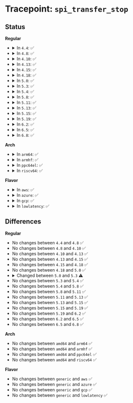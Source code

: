 # Tracepoint: <code>spi_transfer_stop</code>

## Status
<b>Regular</b>
<ul>
<li>
<details>
<summary>In <code>4.4</code>: ✅</summary>

Event:

```c
struct trace_event_raw_spi_transfer {
    struct trace_entry ent;
    int bus_num;
    int chip_select;
    struct spi_transfer *xfer;
    int len;
    char __data[0];
};
```
Function:

```c
void trace_event_raw_event_spi_transfer(void *__data, struct spi_message *msg, struct spi_transfer *xfer);
```
</details>
</li>
<li>
<details>
<summary>In <code>4.8</code>: ✅</summary>

Event:

```c
struct trace_event_raw_spi_transfer {
    struct trace_entry ent;
    int bus_num;
    int chip_select;
    struct spi_transfer *xfer;
    int len;
    char __data[0];
};
```
Function:

```c
void trace_event_raw_event_spi_transfer(void *__data, struct spi_message *msg, struct spi_transfer *xfer);
```
</details>
</li>
<li>
<details>
<summary>In <code>4.10</code>: ✅</summary>

Event:

```c
struct trace_event_raw_spi_transfer {
    struct trace_entry ent;
    int bus_num;
    int chip_select;
    struct spi_transfer *xfer;
    int len;
    char __data[0];
};
```
Function:

```c
void trace_event_raw_event_spi_transfer(void *__data, struct spi_message *msg, struct spi_transfer *xfer);
```
</details>
</li>
<li>
<details>
<summary>In <code>4.13</code>: ✅</summary>

Event:

```c
struct trace_event_raw_spi_transfer {
    struct trace_entry ent;
    int bus_num;
    int chip_select;
    struct spi_transfer *xfer;
    int len;
    char __data[0];
};
```
Function:

```c
void trace_event_raw_event_spi_transfer(void *__data, struct spi_message *msg, struct spi_transfer *xfer);
```
</details>
</li>
<li>
<details>
<summary>In <code>4.15</code>: ✅</summary>

Event:

```c
struct trace_event_raw_spi_transfer {
    struct trace_entry ent;
    int bus_num;
    int chip_select;
    struct spi_transfer *xfer;
    int len;
    char __data[0];
};
```
Function:

```c
void trace_event_raw_event_spi_transfer(void *__data, struct spi_message *msg, struct spi_transfer *xfer);
```
</details>
</li>
<li>
<details>
<summary>In <code>4.18</code>: ✅</summary>

Event:

```c
struct trace_event_raw_spi_transfer {
    struct trace_entry ent;
    int bus_num;
    int chip_select;
    struct spi_transfer *xfer;
    int len;
    char __data[0];
};
```
Function:

```c
void trace_event_raw_event_spi_transfer(void *__data, struct spi_message *msg, struct spi_transfer *xfer);
```
</details>
</li>
<li>
<details>
<summary>In <code>5.0</code>: ✅</summary>

Event:

```c
struct trace_event_raw_spi_transfer {
    struct trace_entry ent;
    int bus_num;
    int chip_select;
    struct spi_transfer *xfer;
    int len;
    char __data[0];
};
```
Function:

```c
void trace_event_raw_event_spi_transfer(void *__data, struct spi_message *msg, struct spi_transfer *xfer);
```
</details>
</li>
<li>
<details>
<summary>In <code>5.3</code>: ✅</summary>

Event:

```c
struct trace_event_raw_spi_transfer {
    struct trace_entry ent;
    int bus_num;
    int chip_select;
    struct spi_transfer *xfer;
    int len;
    u32 __data_loc_rx_buf;
    u32 __data_loc_tx_buf;
    char __data[0];
};
```
Function:

```c
void trace_event_raw_event_spi_transfer(void *__data, struct spi_message *msg, struct spi_transfer *xfer);
```
</details>
</li>
<li>
<details>
<summary>In <code>5.4</code>: ✅</summary>

Event:

```c
struct trace_event_raw_spi_transfer {
    struct trace_entry ent;
    int bus_num;
    int chip_select;
    struct spi_transfer *xfer;
    int len;
    u32 __data_loc_rx_buf;
    u32 __data_loc_tx_buf;
    char __data[0];
};
```
Function:

```c
void trace_event_raw_event_spi_transfer(void *__data, struct spi_message *msg, struct spi_transfer *xfer);
```
</details>
</li>
<li>
<details>
<summary>In <code>5.8</code>: ✅</summary>

Event:

```c
struct trace_event_raw_spi_transfer {
    struct trace_entry ent;
    int bus_num;
    int chip_select;
    struct spi_transfer *xfer;
    int len;
    u32 __data_loc_rx_buf;
    u32 __data_loc_tx_buf;
    char __data[0];
};
```
Function:

```c
void trace_event_raw_event_spi_transfer(void *__data, struct spi_message *msg, struct spi_transfer *xfer);
```
</details>
</li>
<li>
<details>
<summary>In <code>5.11</code>: ✅</summary>

Event:

```c
struct trace_event_raw_spi_transfer {
    struct trace_entry ent;
    int bus_num;
    int chip_select;
    struct spi_transfer *xfer;
    int len;
    u32 __data_loc_rx_buf;
    u32 __data_loc_tx_buf;
    char __data[0];
};
```
Function:

```c
void trace_event_raw_event_spi_transfer(void *__data, struct spi_message *msg, struct spi_transfer *xfer);
```
</details>
</li>
<li>
<details>
<summary>In <code>5.13</code>: ✅</summary>

Event:

```c
struct trace_event_raw_spi_transfer {
    struct trace_entry ent;
    int bus_num;
    int chip_select;
    struct spi_transfer *xfer;
    int len;
    u32 __data_loc_rx_buf;
    u32 __data_loc_tx_buf;
    char __data[0];
};
```
Function:

```c
void trace_event_raw_event_spi_transfer(void *__data, struct spi_message *msg, struct spi_transfer *xfer);
```
</details>
</li>
<li>
<details>
<summary>In <code>5.15</code>: ✅</summary>

Event:

```c
struct trace_event_raw_spi_transfer {
    struct trace_entry ent;
    int bus_num;
    int chip_select;
    struct spi_transfer *xfer;
    int len;
    u32 __data_loc_rx_buf;
    u32 __data_loc_tx_buf;
    char __data[0];
};
```
Function:

```c
void trace_event_raw_event_spi_transfer(void *__data, struct spi_message *msg, struct spi_transfer *xfer);
```
</details>
</li>
<li>
<details>
<summary>In <code>5.19</code>: ✅</summary>

Event:

```c
struct trace_event_raw_spi_transfer {
    struct trace_entry ent;
    int bus_num;
    int chip_select;
    struct spi_transfer *xfer;
    int len;
    u32 __data_loc_rx_buf;
    u32 __data_loc_tx_buf;
    char __data[0];
};
```
Function:

```c
void trace_event_raw_event_spi_transfer(void *__data, struct spi_message *msg, struct spi_transfer *xfer);
```
</details>
</li>
<li>
<details>
<summary>In <code>6.2</code>: ✅</summary>

Event:

```c
struct trace_event_raw_spi_transfer {
    struct trace_entry ent;
    int bus_num;
    int chip_select;
    struct spi_transfer *xfer;
    int len;
    u32 __data_loc_rx_buf;
    u32 __data_loc_tx_buf;
    char __data[0];
};
```
Function:

```c
void trace_event_raw_event_spi_transfer(void *__data, struct spi_message *msg, struct spi_transfer *xfer);
```
</details>
</li>
<li>
<details>
<summary>In <code>6.5</code>: ✅</summary>

Event:

```c
struct trace_event_raw_spi_transfer {
    struct trace_entry ent;
    int bus_num;
    int chip_select;
    struct spi_transfer *xfer;
    int len;
    u32 __data_loc_rx_buf;
    u32 __data_loc_tx_buf;
    char __data[0];
};
```
Function:

```c
void trace_event_raw_event_spi_transfer(void *__data, struct spi_message *msg, struct spi_transfer *xfer);
```
</details>
</li>
<li>
<details>
<summary>In <code>6.8</code>: ✅</summary>

Event:

```c
struct trace_event_raw_spi_transfer {
    struct trace_entry ent;
    int bus_num;
    int chip_select;
    struct spi_transfer *xfer;
    int len;
    u32 __data_loc_rx_buf;
    u32 __data_loc_tx_buf;
    char __data[0];
};
```
Function:

```c
void trace_event_raw_event_spi_transfer(void *__data, struct spi_message *msg, struct spi_transfer *xfer);
```
</details>
</li>
</ul>
<b>Arch</b>
<ul>
<li>
<details>
<summary>In <code>arm64</code>: ✅</summary>

Event:

```c
struct trace_event_raw_spi_transfer {
    struct trace_entry ent;
    int bus_num;
    int chip_select;
    struct spi_transfer *xfer;
    int len;
    u32 __data_loc_rx_buf;
    u32 __data_loc_tx_buf;
    char __data[0];
};
```
Function:

```c
void trace_event_raw_event_spi_transfer(void *__data, struct spi_message *msg, struct spi_transfer *xfer);
```
</details>
</li>
<li>
<details>
<summary>In <code>armhf</code>: ✅</summary>

Event:

```c
struct trace_event_raw_spi_transfer {
    struct trace_entry ent;
    int bus_num;
    int chip_select;
    struct spi_transfer *xfer;
    int len;
    u32 __data_loc_rx_buf;
    u32 __data_loc_tx_buf;
    char __data[0];
};
```
Function:

```c
void trace_event_raw_event_spi_transfer(void *__data, struct spi_message *msg, struct spi_transfer *xfer);
```
</details>
</li>
<li>
<details>
<summary>In <code>ppc64el</code>: ✅</summary>

Event:

```c
struct trace_event_raw_spi_transfer {
    struct trace_entry ent;
    int bus_num;
    int chip_select;
    struct spi_transfer *xfer;
    int len;
    u32 __data_loc_rx_buf;
    u32 __data_loc_tx_buf;
    char __data[0];
};
```
Function:

```c
void trace_event_raw_event_spi_transfer(void *__data, struct spi_message *msg, struct spi_transfer *xfer);
```
</details>
</li>
<li>
<details>
<summary>In <code>riscv64</code>: ✅</summary>

Event:

```c
struct trace_event_raw_spi_transfer {
    struct trace_entry ent;
    int bus_num;
    int chip_select;
    struct spi_transfer *xfer;
    int len;
    u32 __data_loc_rx_buf;
    u32 __data_loc_tx_buf;
    char __data[0];
};
```
Function:

```c
void trace_event_raw_event_spi_transfer(void *__data, struct spi_message *msg, struct spi_transfer *xfer);
```
</details>
</li>
</ul>
<b>Flavor</b>
<ul>
<li>
<details>
<summary>In <code>aws</code>: ✅</summary>

Event:

```c
struct trace_event_raw_spi_transfer {
    struct trace_entry ent;
    int bus_num;
    int chip_select;
    struct spi_transfer *xfer;
    int len;
    u32 __data_loc_rx_buf;
    u32 __data_loc_tx_buf;
    char __data[0];
};
```
Function:

```c
void trace_event_raw_event_spi_transfer(void *__data, struct spi_message *msg, struct spi_transfer *xfer);
```
</details>
</li>
<li>
<details>
<summary>In <code>azure</code>: ✅</summary>

Event:

```c
struct trace_event_raw_spi_transfer {
    struct trace_entry ent;
    int bus_num;
    int chip_select;
    struct spi_transfer *xfer;
    int len;
    u32 __data_loc_rx_buf;
    u32 __data_loc_tx_buf;
    char __data[0];
};
```
Function:

```c
void trace_event_raw_event_spi_transfer(void *__data, struct spi_message *msg, struct spi_transfer *xfer);
```
</details>
</li>
<li>
<details>
<summary>In <code>gcp</code>: ✅</summary>

Event:

```c
struct trace_event_raw_spi_transfer {
    struct trace_entry ent;
    int bus_num;
    int chip_select;
    struct spi_transfer *xfer;
    int len;
    u32 __data_loc_rx_buf;
    u32 __data_loc_tx_buf;
    char __data[0];
};
```
Function:

```c
void trace_event_raw_event_spi_transfer(void *__data, struct spi_message *msg, struct spi_transfer *xfer);
```
</details>
</li>
<li>
<details>
<summary>In <code>lowlatency</code>: ✅</summary>

Event:

```c
struct trace_event_raw_spi_transfer {
    struct trace_entry ent;
    int bus_num;
    int chip_select;
    struct spi_transfer *xfer;
    int len;
    u32 __data_loc_rx_buf;
    u32 __data_loc_tx_buf;
    char __data[0];
};
```
Function:

```c
void trace_event_raw_event_spi_transfer(void *__data, struct spi_message *msg, struct spi_transfer *xfer);
```
</details>
</li>
</ul>

## Differences
<b>Regular</b>
<ul>
<li>
No changes between <code>4.4</code> and <code>4.8</code> ✅
</li>
<li>
No changes between <code>4.8</code> and <code>4.10</code> ✅
</li>
<li>
No changes between <code>4.10</code> and <code>4.13</code> ✅
</li>
<li>
No changes between <code>4.13</code> and <code>4.15</code> ✅
</li>
<li>
No changes between <code>4.15</code> and <code>4.18</code> ✅
</li>
<li>
No changes between <code>4.18</code> and <code>5.0</code> ✅
</li>
<li>
<details>
<summary>Changed between <code>5.0</code> and <code>5.3</code> ⚠️</summary>
<ul>
<li>
<b>Event changed. </b>
</li>
<li>
<b>Field added. </b>
<code>u32 __data_loc_rx_buf</code>
</li>
<li>
<b>Field added. </b>
<code>u32 __data_loc_tx_buf</code>
</li>
</ul>
</details>
</li>
<li>
No changes between <code>5.3</code> and <code>5.4</code> ✅
</li>
<li>
No changes between <code>5.4</code> and <code>5.8</code> ✅
</li>
<li>
No changes between <code>5.8</code> and <code>5.11</code> ✅
</li>
<li>
No changes between <code>5.11</code> and <code>5.13</code> ✅
</li>
<li>
No changes between <code>5.13</code> and <code>5.15</code> ✅
</li>
<li>
No changes between <code>5.15</code> and <code>5.19</code> ✅
</li>
<li>
No changes between <code>5.19</code> and <code>6.2</code> ✅
</li>
<li>
No changes between <code>6.2</code> and <code>6.5</code> ✅
</li>
<li>
No changes between <code>6.5</code> and <code>6.8</code> ✅
</li>
</ul>
<b>Arch</b>
<ul>
<li>
No changes between <code>amd64</code> and <code>arm64</code> ✅
</li>
<li>
No changes between <code>amd64</code> and <code>armhf</code> ✅
</li>
<li>
No changes between <code>amd64</code> and <code>ppc64el</code> ✅
</li>
<li>
No changes between <code>amd64</code> and <code>riscv64</code> ✅
</li>
</ul>
<b>Flavor</b>
<ul>
<li>
No changes between <code>generic</code> and <code>aws</code> ✅
</li>
<li>
No changes between <code>generic</code> and <code>azure</code> ✅
</li>
<li>
No changes between <code>generic</code> and <code>gcp</code> ✅
</li>
<li>
No changes between <code>generic</code> and <code>lowlatency</code> ✅
</li>
</ul>
